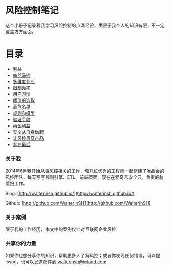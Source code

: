 # 风险控制笔记

这个小册子记录着我学习风险控制的点滴经验，受限于我个人的知识有限，不一定覆盖方方面面。

# 目录

* [利益](chapter01.md)
* [蛛丝马迹](chapter02.md)
* [多维度判断](chapter03.md)
* [限制频率](chapter04.md)
* [用户习惯](chapter05.md)
* [阈值的选取](chapter06.md)
* [高危名单](chapter07.md)
* [规则和模型](chapter08.md)
* [验证手段](chapter09.md)
* [再谈利益](chapter10.md)
* [安全从自身做起](chapter11.md)
* [让风控贯穿产品](chapter12.md)
* [写在最后](chapter13.md)

### 关于我
2014年6月我开始从事风控相关的工作，和几位优秀的工程师一起组建了唯品会的风控团队，每天写写规则引擎、ETL、前端页面。现在在爱奇艺安全云，负责威胁情报工作。

Blog: [http://walterinsh.github.io/](http://walterinsh.github.io/)

Github: [http://github.com/WalterInSH](http://github.com/WalterInSH)

### 关于案例
限于我的工作经历，本文中的案例仅针对互联网企业风控

### 共享你的力量
如果你也想分享你的知识，帮助更多人了解风控；或者你发现任何错误，可以提Issue，也可以发送邮件到 walterinsh@icloud.com
